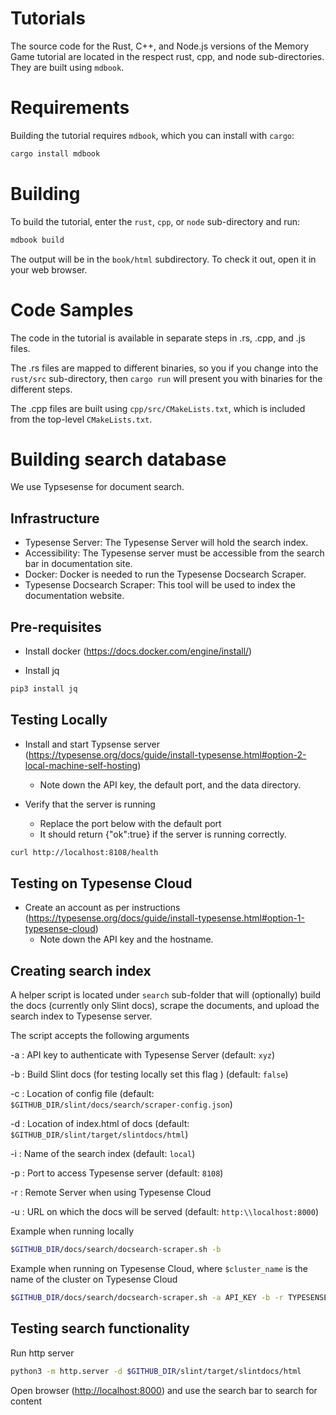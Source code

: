 <!-- Copyright © SixtyFPS GmbH <info@slint.dev> ; SPDX-License-Identifier: MIT -->

# Tutorials

The source code for the Rust, C++, and Node.js versions of the Memory Game tutorial are located in
the respect rust, cpp, and node sub-directories. They are built using `mdbook`.

# Requirements

Building the tutorial requires `mdbook`, which you can install with `cargo`:

```sh
cargo install mdbook
```

# Building

To build the tutorial, enter the `rust`, `cpp`, or `node` sub-directory and run:

```sh
mdbook build
```

The output will be in the `book/html` subdirectory. To check it out, open it in your web browser.

# Code Samples

The code in the tutorial is available in separate steps in .rs, .cpp, and .js files.

The .rs files are mapped to different binaries, so you if you change into the `rust/src`
sub-directory, then `cargo run` will present you with binaries for the different steps.

The .cpp files are built using `cpp/src/CMakeLists.txt`, which is included from the top-level
`CMakeLists.txt`.

# Building search database

We use Typsesense for document search.

## Infrastructure

* Typesense Server: The Typesense Server will hold the search index.
* Accessibility: The Typesense server must be accessible from the search bar in documentation site.
* Docker: Docker is needed to run the Typesense Docsearch Scraper.
* Typesense Docsearch Scraper: This tool will be used to index the documentation website.

## Pre-requisites

* Install docker (<https://docs.docker.com/engine/install/>)

* Install jq

```sh
pip3 install jq
```

## Testing Locally

* Install and start Typsense server (<https://typesense.org/docs/guide/install-typesense.html#option-2-local-machine-self-hosting>)
  * Note down the API key, the default port, and the data directory.

* Verify that the server is running
  * Replace the port below with the default port
  * It should return {"ok":true} if the server is running correctly.

```sh
curl http://localhost:8108/health
```

## Testing on Typesense Cloud

* Create an account as per instructions (<https://typesense.org/docs/guide/install-typesense.html#option-1-typesense-cloud>)
  * Note down the API key and the hostname.

## Creating search index

A helper script is located under `search` sub-folder that will (optionally) build the docs (currently only Slint docs), scrape the documents, and upload the search index to Typesense server.

The script accepts the following arguments

-a : API key to authenticate with Typesense Server (default: `xyz`)

-b : Build Slint docs (for testing locally set this flag ) (default: `false`)

-c : Location of config file (default: `$GITHUB_DIR/slint/docs/search/scraper-config.json`)

-d : Location of index.html of docs (default: `$GITHUB_DIR/slint/target/slintdocs/html`)

-i : Name of the search index (default: `local`)

-p : Port to access Typesense server (default: `8108`)

-r : Remote Server when using Typesense Cloud

-u : URL on which the docs will be served (default: `http:\\localhost:8000`)

Example when running locally

```sh
$GITHUB_DIR/docs/search/docsearch-scraper.sh -b
```

Example when running on Typesense Cloud, where `$cluster_name` is the name of the cluster on Typesense Cloud

```sh
$GITHUB_DIR/docs/search/docsearch-scraper.sh -a API_KEY -b -r TYPESENSE_CLOUD_HOST_NAME
```

## Testing search functionality

Run http server

```sh
python3 -m http.server -d $GITHUB_DIR/slint/target/slintdocs/html
```

Open browser (<http://localhost:8000>) and use the search bar to search for content
